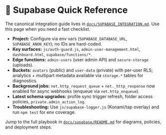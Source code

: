 # 🔐 Supabase Quick Reference

The canonical integration guide lives in [`docs/SUPABASE_INTEGRATION.md`](SUPABASE_INTEGRATION.md). Use this page when you need a fast checklist.

- **Project:** Configure via env vars (`SUPABASE_DATABASE_URL`, `SUPABASE_ANON_KEY`); no IDs are hard-coded.
- **Key surfaces:** `js/auth-guard.js`, `admin-user-management.html`, `dashboard.html`, `supabase/functions/*`.
- **Edge functions:** `admin-users` (user admin API) and `secure-storage` (uploads).
- **Buckets:** `avatars` (public) and `user-data` (private) with per-user RLS; analytics + multipart metadata available via `storage.*` tables for diagnostics.
- **Background jobs:** `net.http_request_queue` + `net._http_response` now enabled for async webhooks (enqueue via `net.http_enqueue`).
- **Latest schema upgrades:** profile sync trigger refresh, folder access policies, `private.admin_action_log`.
- **Troubleshooting:** Use `js/supabase-logger.js` (Konami/tap overlay) and run `npm test` for env coverage.

Jump to the full playbook in [`docs/supabase/README.md`](supabase/README.md) for diagrams, policies, and deployment steps.
